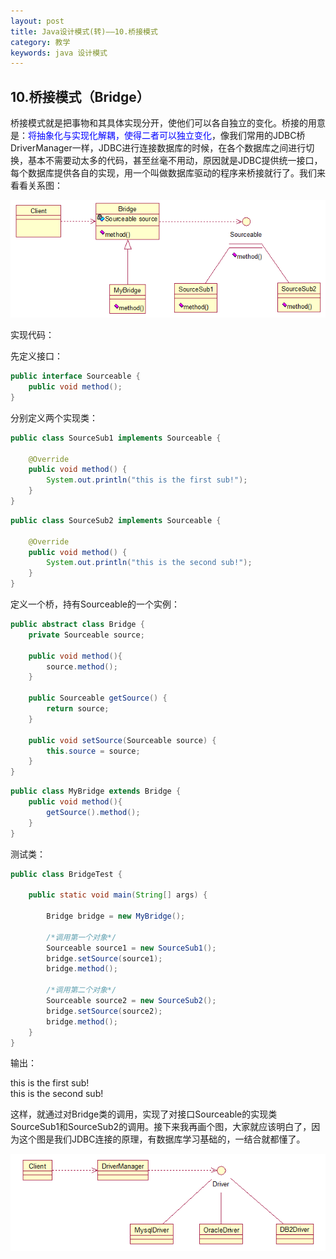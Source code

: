 ```yaml
---
layout: post
title: Java设计模式(转)——10.桥接模式
category: 教学
keywords: java 设计模式
---
```


## 10.桥接模式（Bridge）

桥接模式就是把事物和其具体实现分开，使他们可以各自独立的变化。桥接的用意是：<font color="blue">将抽象化与实现化解耦，使得二者可以独立变化</font>，像我们常用的JDBC桥DriverManager一样，JDBC进行连接数据库的时候，在各个数据库之间进行切换，基本不需要动太多的代码，甚至丝毫不用动，原因就是JDBC提供统一接口，每个数据库提供各自的实现，用一个叫做数据库驱动的程序来桥接就行了。我们来看看关系图：

<img src="/assets/img/content18.png">

实现代码：

先定义接口：

``` java
public interface Sourceable {
	public void method();
}
```

分别定义两个实现类：

``` java
public class SourceSub1 implements Sourceable {

	@Override
	public void method() {
		System.out.println("this is the first sub!");
	}
}
```

``` java
public class SourceSub2 implements Sourceable {

	@Override
	public void method() {
		System.out.println("this is the second sub!");
	}
}
```

定义一个桥，持有Sourceable的一个实例：

``` java
public abstract class Bridge {
	private Sourceable source;

	public void method(){
		source.method();
	}
	
	public Sourceable getSource() {
		return source;
	}

	public void setSource(Sourceable source) {
		this.source = source;
	}
}
```

``` java
public class MyBridge extends Bridge {
	public void method(){
		getSource().method();
	}
}
```

测试类：

``` java
public class BridgeTest {
	
	public static void main(String[] args) {
		
		Bridge bridge = new MyBridge();
		
		/*调用第一个对象*/
		Sourceable source1 = new SourceSub1();
		bridge.setSource(source1);
		bridge.method();
		
		/*调用第二个对象*/
		Sourceable source2 = new SourceSub2();
		bridge.setSource(source2);
		bridge.method();
	}
}
```

输出：

this is the first sub!<br>
this is the second sub!<br>

这样，就通过对Bridge类的调用，实现了对接口Sourceable的实现类SourceSub1和SourceSub2的调用。接下来我再画个图，大家就应该明白了，因为这个图是我们JDBC连接的原理，有数据库学习基础的，一结合就都懂了。

<img src="/assets/img/content19.png">
